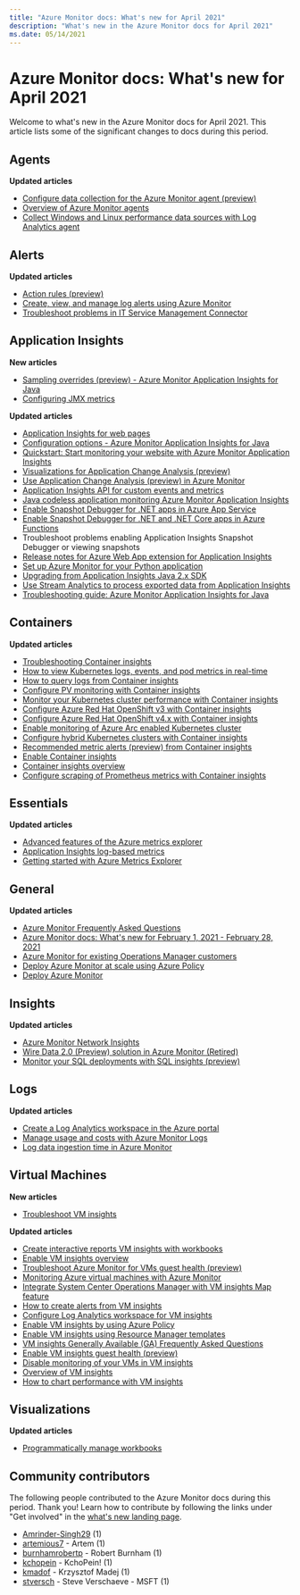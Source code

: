 ```yaml
---
title: "Azure Monitor docs: What's new for April 2021"
description: "What's new in the Azure Monitor docs for April 2021"
ms.date: 05/14/2021
---
```


# Azure Monitor docs: What's new for April 2021

Welcome to what's new in the Azure Monitor docs for April 2021. This article lists some of the significant changes to docs during this period.

## Agents

**Updated articles**

- [Configure data collection for the Azure Monitor agent (preview)](/azure/azure-monitoragents/data-collection-rule-azure-monitor-agent.md)
- [Overview of Azure Monitor agents](/azure/azure-monitoragents/agents-overview.md)
- [Collect Windows and Linux performance data sources with Log Analytics agent](/azure/azure-monitoragents/data-sources-performance-counters.md)

## Alerts

**Updated articles**

- [Action rules (preview)](/azure/azure-monitoralerts/alerts-action-rules.md)
- [Create, view, and manage log alerts using Azure Monitor](/azure/azure-monitoralerts/alerts-log.md)
- [Troubleshoot problems in IT Service Management Connector](/azure/azure-monitoralerts/itsmc-troubleshoot-overview.md)

## Application Insights

**New articles**

- [Sampling overrides (preview) - Azure Monitor Application Insights for Java](/azure/azure-monitorapp/java-standalone-sampling-overrides.md)
- [Configuring JMX metrics](/azure/azure-monitorapp/java-jmx-metrics-configuration.md)

**Updated articles**

- [Application Insights for web pages](/azure/azure-monitorapp/javascript.md)
- [Configuration options - Azure Monitor Application Insights for Java](/azure/azure-monitorapp/java-standalone-config.md)
- [Quickstart: Start monitoring your website with Azure Monitor Application Insights](/azure/azure-monitorapp/website-monitoring.md)
- [Visualizations for Application Change Analysis (preview)](/azure/azure-monitorapp/change-analysis-visualizations.md)
- [Use Application Change Analysis (preview) in Azure Monitor](/azure/azure-monitorapp/change-analysis.md)
- [Application Insights API for custom events and metrics](/azure/azure-monitorapp/api-custom-events-metrics.md)
- [Java codeless application monitoring Azure Monitor Application Insights](/azure/azure-monitorapp/java-in-process-agent.md)
- [Enable Snapshot Debugger for .NET apps in Azure App Service](/azure/azure-monitorapp/snapshot-debugger-appservice.md)
- [Enable Snapshot Debugger for .NET and .NET Core apps in Azure Functions](/azure/azure-monitorapp/snapshot-debugger-function-app.md)
- [<a id=troubleshooting></a> Troubleshoot problems enabling Application Insights Snapshot Debugger or viewing snapshots](/azure/azure-monitorapp/snapshot-debugger-troubleshoot.md)
- [Release notes for Azure Web App extension for Application Insights](/azure/azure-monitorapp/web-app-extension-release-notes.md)
- [Set up Azure Monitor for your Python application](/azure/azure-monitorapp/opencensus-python.md)
- [Upgrading from Application Insights Java 2.x SDK](/azure/azure-monitorapp/java-standalone-upgrade-from-2x.md)
- [Use Stream Analytics to process exported data from Application Insights](/azure/azure-monitorapp/export-stream-analytics.md)
- [Troubleshooting guide: Azure Monitor Application Insights for Java](/azure/azure-monitorapp/java-standalone-troubleshoot.md)

## Containers

**Updated articles**

- [Troubleshooting Container insights](/azure/azure-monitorcontainers/container-insights-troubleshoot.md)
- [How to view Kubernetes logs, events, and pod metrics in real-time](/azure/azure-monitorcontainers/container-insights-livedata-overview.md)
- [How to query logs from Container insights](/azure/azure-monitorcontainers/container-insights-log-search.md)
- [Configure PV monitoring with Container insights](/azure/azure-monitorcontainers/container-insights-persistent-volumes.md)
- [Monitor your Kubernetes cluster performance with Container insights](/azure/azure-monitorcontainers/container-insights-analyze.md)
- [Configure Azure Red Hat OpenShift v3 with Container insights](/azure/azure-monitorcontainers/container-insights-azure-redhat-setup.md)
- [Configure Azure Red Hat OpenShift v4.x with Container insights](/azure/azure-monitorcontainers/container-insights-azure-redhat4-setup.md)
- [Enable monitoring of Azure Arc enabled Kubernetes cluster](/azure/azure-monitorcontainers/container-insights-enable-arc-enabled-clusters.md)
- [Configure hybrid Kubernetes clusters with Container insights](/azure/azure-monitorcontainers/container-insights-hybrid-setup.md)
- [Recommended metric alerts (preview) from Container insights](/azure/azure-monitorcontainers/container-insights-metric-alerts.md)
- [Enable Container insights](/azure/azure-monitorcontainers/container-insights-onboard.md)
- [Container insights overview](/azure/azure-monitorcontainers/container-insights-overview.md)
- [Configure scraping of Prometheus metrics with Container insights](/azure/azure-monitorcontainers/container-insights-prometheus-integration.md)

## Essentials

**Updated articles**

- [Advanced features of the Azure metrics explorer](/azure/azure-monitoressentials/metrics-charts.md)
- [Application Insights log-based metrics](/azure/azure-monitoressentials/app-insights-metrics.md)
- [Getting started with Azure Metrics Explorer](/azure/azure-monitoressentials/metrics-getting-started.md)

## General

**Updated articles**

- [Azure Monitor Frequently Asked Questions](faq.md)
- [Azure Monitor docs: What's new for February 1, 2021 - February 28, 2021](whats-new.md)
- [Azure Monitor for existing Operations Manager customers](azure-monitor-operations-manager.md)
- [Deploy Azure Monitor at scale using Azure Policy](deploy-scale.md)
- [Deploy Azure Monitor](deploy.md)

## Insights

**Updated articles**

- [Azure Monitor Network Insights](/azure/azure-monitorinsights/network-insights-overview.md)
- [Wire Data 2.0 (Preview) solution in Azure Monitor (Retired)](/azure/azure-monitorinsights/wire-data.md)
- [Monitor your SQL deployments with SQL insights (preview)](/azure/azure-monitorinsights/sql-insights-overview.md)

## Logs

**Updated articles**

- [Create a Log Analytics workspace in the Azure portal](/azure/azure-monitorlogs/quick-create-workspace.md)
- [Manage usage and costs with Azure Monitor Logs](/azure/azure-monitorlogs/manage-cost-storage.md)
- [Log data ingestion time in Azure Monitor](/azure/azure-monitorlogs/data-ingestion-time.md)

## Virtual Machines

**New articles**

- [Troubleshoot VM insights](/azure/azure-monitorvm/vminsights-troubleshoot.md)

**Updated articles**

- [Create interactive reports VM insights with workbooks](/azure/azure-monitorvm/vminsights-workbooks.md)
- [Enable VM insights overview](/azure/azure-monitorvm/vminsights-enable-overview.md)
- [Troubleshoot Azure Monitor for VMs guest health (preview)](/azure/azure-monitorvm/vminsights-health-troubleshoot.md)
- [Monitoring Azure virtual machines with Azure Monitor](/azure/azure-monitorvm/monitor-vm-azure.md)
- [Integrate System Center Operations Manager with VM insights Map feature](/azure/azure-monitorvm/service-map-scom.md)
- [How to create alerts from VM insights](/azure/azure-monitorvm/vminsights-alerts.md)
- [Configure Log Analytics workspace for VM insights](/azure/azure-monitorvm/vminsights-configure-workspace.md)
- [Enable VM insights by using Azure Policy](/azure/azure-monitorvm/vminsights-enable-policy.md)
- [Enable VM insights using Resource Manager templates](/azure/azure-monitorvm/vminsights-enable-resource-manager.md)
- [VM insights Generally Available (GA) Frequently Asked Questions](/azure/azure-monitorvm/vminsights-ga-release-faq.md)
- [Enable VM insights guest health (preview)](/azure/azure-monitorvm/vminsights-health-enable.md)
- [Disable monitoring of your VMs in VM insights](/azure/azure-monitorvm/vminsights-optout.md)
- [Overview of VM insights](/azure/azure-monitorvm/vminsights-overview.md)
- [How to chart performance with VM insights](/azure/azure-monitorvm/vminsights-performance.md)

## Visualizations

**Updated articles**

- [Programmatically manage workbooks](/azure/azure-monitorvisualize/workbooks-automate.md)

## Community contributors

The following people contributed to the Azure Monitor docs during this period. Thank you! Learn how to contribute by following the links under "Get involved" in the [what's new landing page](index.yml).

- [Amrinder-Singh29](https://github.com/Amrinder-Singh29) (1)
- [artemious7](https://github.com/artemious7) - Artem (1)
- [burnhamrobertp](https://github.com/burnhamrobertp) - Robert Burnham (1)
- [kchopein](https://github.com/kchopein) - KchoPein! (1)
- [kmadof](https://github.com/kmadof) - Krzysztof Madej (1)
- [stversch](https://github.com/stversch) - Steve Verschaeve - MSFT (1)
